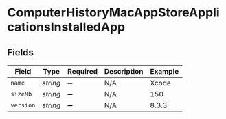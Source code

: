 # ComputerHistoryMacAppStoreApplicationsInstalledApp


## Fields

| Field              | Type               | Required           | Description        | Example            |
| ------------------ | ------------------ | ------------------ | ------------------ | ------------------ |
| `name`             | *string*           | :heavy_minus_sign: | N/A                | Xcode              |
| `sizeMb`           | *string*           | :heavy_minus_sign: | N/A                | 150                |
| `version`          | *string*           | :heavy_minus_sign: | N/A                | 8.3.3              |